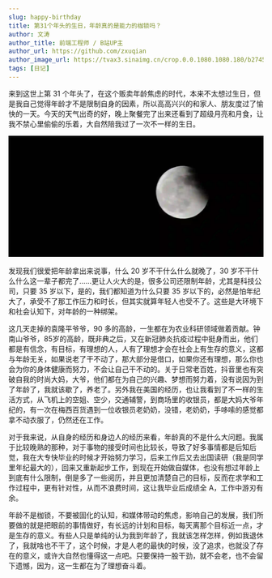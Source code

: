 ```yaml
---
slug: happy-birthday
title: 第31个年头的生日，年龄真的是能力的枷锁吗？
author: 文涛
author_title: 前端工程师 / B站UP主
author_url: https://github.com/zxuqian
author_image_url: https://tvax3.sinaimg.cn/crop.0.0.1080.1080.180/b2745d44ly8g8s4muqeggj20u00u0n0k.jpg?KID=imgbed,tva&Expires=1582389585&ssig=EvXmyu%2FXsX
tags: [日记]
---
```


来到这世上第 31 个年头了，在这个贩卖年龄焦虑的时代，本来不太想过生日，但是我自己觉得年龄才不是限制自身的因素，所以高高兴兴的和家人、朋友度过了愉快的一天。今天的天气出奇的好，晚上聚餐完了出来还看到了超级月亮和月食，让我不禁心里偷偷的乐着，大自然陪我过了一次不一样的生日。

![img](./img/2021-05-26-22-45-11.webp)

发现我们很爱把年龄拿出来说事，什么 20 岁不干什么什么就晚了，30 岁不干什么什么这一辈子都完了……更让人火大的是，很多公司还限制年龄，尤其是科技公司，只要 35 岁以下，是的，我们都知道为什么只要 35 岁以下的，必然是怕年纪大了，承受不了那工作压力和时长，但其实就算年轻人也受不了。这些是大环境下和社会认知下，对年龄的一种绑架。

<!-- truncate -->

这几天走掉的袁隆平爷爷，90 多的高龄，一生都在为农业科研领域做着贡献。钟南山爷爷，85岁的高龄，既非典之后，又在新冠肺炎抗疫过程中挺身而出，他们都是有信念，有目标，有理想的人，人有了理想才会在社会上有生存的意义，这都与年龄无关，如果说老了干不动了，那大部分是借口，如果你还有理想，那么你也会为你的身体健康而努力，不会让自己干不动的。关于日常老百姓，抖音里也有突破自我的时尚大妈，大爷，他们都在为自己的兴趣、梦想而努力着，没有说因为到了年龄了，我就该歇了，养老了。另外我在美国的经历，也让我看到了不一样的生活方式，从飞机上的空姐、空少，交通辅警，到商场里的收银员，都是大妈大爷年纪的，有一次在梅西百货遇到一位收银员老奶奶，没错，老奶奶，手哆嗦的感觉都拿不动衣服了，仍然还在工作。

对于我来说，从自身的经历和身边人的经历来看，年龄真的不是什么大问题。我属于比较晚熟的那种，对于事物的接受时间也比较长，导致了好多事情都是后知后觉，我在大专快毕业的时候才开始努力学习，后来工作后又去出国读研（我是同学里年纪最大的），回来又重新起步工作，到现在开始做自媒体，也没有想过年龄上到底有什么限制，倒是多了一些阅历，并且更加清楚自己的目标，反而在求学和工作过程中，更有针对性，从而不浪费时间，这让我毕业后成绩全 A，工作中游刃有余。

年龄不是枷锁，不要被固化的认知，和媒体带动的焦虑，影响自己的发展，我们所要做的就是把眼前的事情做好，有长远的计划和目标，每天离那个目标近一点，才是生存的意义。有些人只是单纯的认为我到年龄了，我就该怎样怎样，例如我退休了，我就啥也不干了，这个时候，才是人老的最快的时候，没了追求，也就没了存在的意义，或许大自然也懂得这一点吧。只要保持一股干劲，就不会老，也不会留下遗憾，因为，这一生都在为了理想奋斗着。